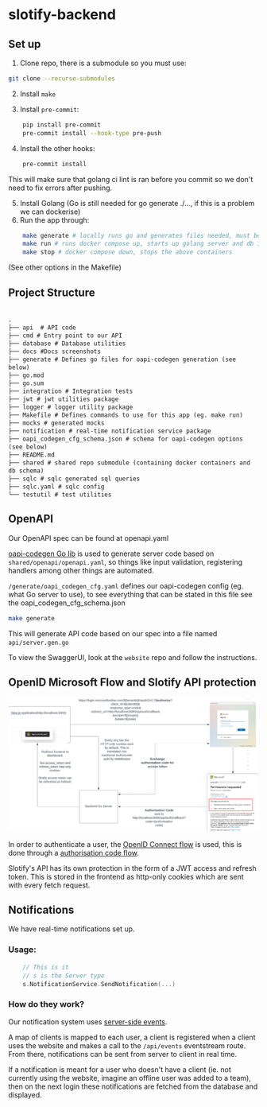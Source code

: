 # slotify-backend

## Set up

1. Clone repo, there is a submodule so you must use:

```bash
git clone --recurse-submodules
```

2. Install `make`

3. Install `pre-commit`:

```bash
    pip install pre-commit
    pre-commit install --hook-type pre-push
```

4. Install the other hooks:

```bash
    pre-commit install
```

This will make sure that golang ci lint is ran before you commit so we don't need to
fix errors after pushing.

5. Install Golang (Go is still needed for go generate ./..., if this is a problem we can dockerise)
6. Run the app through:

```bash
    make generate # locally runs go and generates files needed, must be run
    make run # runs docker compose up, starts up golang server and db in containers
    make stop # docker compose down, stops the above containers

```

(See other options in the Makefile)

## Project Structure

```

.
├── api  # API code
├── cmd # Entry point to our API
├── database # Database utilities
├── docs #Docs screenshots
├── generate # Defines go files for oapi-codegen generation (see below)
├── go.mod
├── go.sum
├── integration # Integration tests
├── jwt # jwt utilities package
├── logger # logger utility package
├── Makefile # Defines commands to use for this app (eg. make run)
├── mocks # generated mocks
├── notification # real-time notification service package
├── oapi_codegen_cfg_schema.json # schema for oapi-codegen options (see below)
├── README.md
├── shared # shared repo submodule (containing docker containers and db schema)
├── sqlc # sqlc generated sql queries
├── sqlc.yaml # sqlc config
└── testutil # test utilities
```

## OpenAPI

Our OpenAPI spec can be found at openapi.yaml

[oapi-codegen Go lib](https://github.com/oapi-codegen/oapi-codegen) is used to generate server code
based on `shared/openapi/openapi.yaml`, so things like input validation,
registering handlers among other things are automated.

`/generate/oapi_codegen_cfg.yaml` defines our oapi-codegen config (eg. what Go server to use), to see everything that can be stated in this file see the oapi_codegen_cfg_schema.json

```bash
make generate
```

This will generate API code based on our spec into a file named `api/server.gen.go`

To view the SwaggerUI, look at the `website` repo and follow the instructions.

## OpenID Microsoft Flow and Slotify API protection

![OpenID Flow](./docs/openid_flow_diagram.png)

In order to authenticate a user, the [OpenID Connect flow](https://openid.net/developers/how-connect-works/) is used, this
is done through a [authorisation code flow](https://auth0.com/docs/get-started/authentication-and-authorization-flow/authorization-code-flow).

Slotify's API has its own protection in the form of a JWT access and refresh token. This is stored in the frontend
as http-only cookies which are sent with every fetch request.

## Notifications

We have real-time notifications set up.

### Usage:

```go
    // This is it
    // s is the Server type
    s.NotificationService.SendNotification(...)
```

### How do they work?

Our notification system uses [server-side events](https://developer.mozilla.org/en-US/docs/Web/API/Server-sent_events/Using_server-sent_events).

A map of clients is mapped to each user, a client is registered when a client uses the website and makes a call to the
`/api/events` eventstream route. From there, notifications can be sent from server to client in real time.

If a notification is meant for a user who doesn't have a client (ie. not currently using the website, imagine an offline user
was added to a team), then on the next login these notifications are fetched from the database and displayed.
